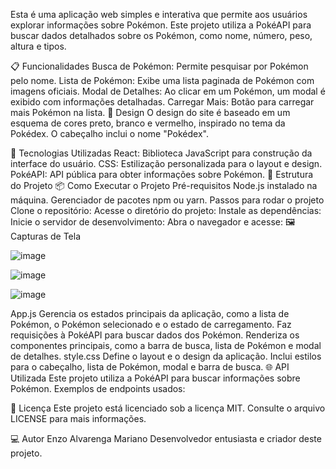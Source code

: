 


Esta é uma aplicação web simples e interativa que permite aos usuários explorar informações sobre Pokémon. Este projeto utiliza a PokéAPI para buscar dados detalhados sobre os Pokémon, como nome, número, peso, altura e tipos.

📋 Funcionalidades
Busca de Pokémon: Permite pesquisar por Pokémon pelo nome.
Lista de Pokémon: Exibe uma lista paginada de Pokémon com imagens oficiais.
Modal de Detalhes: Ao clicar em um Pokémon, um modal é exibido com informações detalhadas.
Carregar Mais: Botão para carregar mais Pokémon na lista.
🎨 Design
O design do site é baseado em um esquema de cores preto, branco e vermelho, inspirado no tema da Pokédex. O cabeçalho inclui o nome "Pokédex".


🚀 Tecnologias Utilizadas
React: Biblioteca JavaScript para construção da interface do usuário.
CSS: Estilização personalizada para o layout e design.
PokéAPI: API pública para obter informações sobre Pokémon.
📂 Estrutura do Projeto
📦 Como Executar o Projeto
Pré-requisitos
Node.js instalado na máquina.
Gerenciador de pacotes npm ou yarn.
Passos para rodar o projeto
Clone o repositório:
Acesse o diretório do projeto:
Instale as dependências:
Inicie o servidor de desenvolvimento:
Abra o navegador e acesse:
🖼️ Capturas de Tela

![image](https://github.com/user-attachments/assets/7dd9bc54-21b7-46f1-8d1a-8b0d25aab05c)


![image](https://github.com/user-attachments/assets/b583057f-844a-4f6b-b081-f3bbfc3b0c64)


![image](https://github.com/user-attachments/assets/a313e51f-b4be-4877-8f25-9cc371f74269)


App.js
Gerencia os estados principais da aplicação, como a lista de Pokémon, o Pokémon selecionado e o estado de carregamento.
Faz requisições à PokéAPI para buscar dados dos Pokémon.
Renderiza os componentes principais, como a barra de busca, lista de Pokémon e modal de detalhes.
style.css
Define o layout e o design da aplicação.
Inclui estilos para o cabeçalho, lista de Pokémon, modal e barra de busca.
🌐 API Utilizada
Este projeto utiliza a PokéAPI para buscar informações sobre Pokémon. Exemplos de endpoints usados:

📄 Licença
Este projeto está licenciado sob a licença MIT. Consulte o arquivo LICENSE para mais informações.

💻 Autor
Enzo Alvarenga Mariano
Desenvolvedor entusiasta e criador deste projeto.
